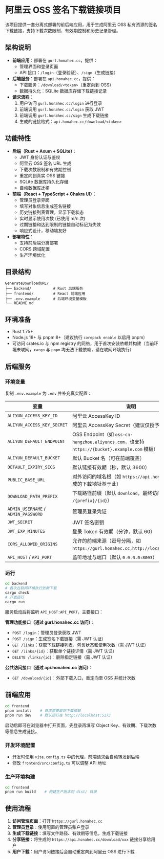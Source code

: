 # 阿里云 OSS 签名下载链接项目

该项目提供一套分离式部署的前后端应用，用于生成阿里云 OSS 私有资源的签名下载链接，支持下载次数限制、有效期控制和历史记录管理。

## 架构说明

- **前端应用**：部署在 `gurl.honahec.cc`，提供：
  - 管理界面和登录页面
  - API 接口：`/login`（登录验证）、`/sign`（生成链接）
- **后端服务**：部署在 `api.honahec.cc`，提供：
  - 下载服务：`/download/<token>`（重定向到 OSS）
  - 数据持久化：SQLite 数据库存储下载链接记录
- **请求流程**：
  1. 用户访问 `gurl.honahec.cc/login` 进行登录
  2. 前端调用 `gurl.honahec.cc/login` 获取 JWT
  3. 前端调用 `gurl.honahec.cc/sign` 生成下载链接
  4. 生成的链接格式：`api.honahec.cc/download/<token>`

## 功能特性

- **后端（Rust + Axum + SQLite）**：
  - JWT 身份认证与鉴权
  - 阿里云 OSS 签名 URL 生成
  - 下载次数限制和有效期控制
  - 重定向到真实 OSS 链接
  - SQLite 数据库持久化存储
  - 自动数据库迁移
- **前端（React + TypeScript + Chakra UI）**：
  - 管理员登录界面
  - 填写对象信息生成签名链接
  - 历史链接列表管理，显示下载状态
  - 实时显示使用次数 (已使用 m/n 次)
  - 过期链接和达到限制的链接自动标记为失效
  - 响应式设计，移动端友好
- **部署特性**：
  - 支持前后端分离部署
  - CORS 跨域配置
  - 生产环境优化

## 目录结构

```
GenerateDownloadURL/
├── backend/          # Rust 后端服务
├── frontend/         # React 前端应用
├── .env.example      # 后端环境变量模板
└── README.md
```

## 环境准备

- Rust 1.75+
- Node.js 18+ 与 pnpm 8+（建议执行 `corepack enable` 以启用 pnpm）
- 可访问 crates.io 与 npm registry 的网络，用于首次安装依赖并构建（当前环境未联网，`cargo` 与 `pnpm` 均无法下载依赖，请在联网环境执行）

## 后端服务

### 环境变量

复制 `.env.example` 为 `.env` 并补充真实配置：

| 变量                                | 说明                                                                                          |
| ----------------------------------- | --------------------------------------------------------------------------------------------- |
| `ALIYUN_ACCESS_KEY_ID`              | 阿里云 AccessKey ID                                                                           |
| `ALIYUN_ACCESS_KEY_SECRET`          | 阿里云 AccessKey Secret（建议仅授予只读权限）                                                 |
| `ALIYUN_DEFAULT_ENDPOINT`           | OSS Endpoint（如 `oss-cn-hangzhou.aliyuncs.com`，也支持 `https://{bucket}.example.com` 模板） |
| `ALIYUN_DEFAULT_BUCKET`             | 默认 Bucket 名（可在前端覆盖）                                                                |
| `DEFAULT_EXPIRY_SECS`               | 默认链接有效期（秒，默认 3600）                                                               |
| `PUBLIC_BASE_URL`                   | 对外访问的域名根（如 `https://api.honahec.cc`，生成的下载地址基于此）                         |
| `DOWNLOAD_PATH_PREFIX`              | 下载路径前缀（默认 `download`，最终访问路径为 `/{prefix}/{id}`）                              |
| `ADMIN_USERNAME` / `ADMIN_PASSWORD` | 管理员登录凭证                                                                                |
| `JWT_SECRET`                        | JWT 签名密钥                                                                                  |
| `JWT_EXP_MINUTES`                   | 登录 Token 有效期（分钟，默认 60）                                                            |
| `CORS_ALLOWED_ORIGINS`              | 允许的前端来源（逗号分隔，如 `https://gurl.honahec.cc,http://localhost:5173`）                |
| `API_HOST` / `API_PORT`             | 监听地址与端口（默认 `0.0.0.0:8003`）                                                         |

### 运行

```bash
cd backend
# 首次在联网环境执行依赖下载
cargo check
# 开发运行
cargo run
```

服务启动后将监听 `API_HOST:API_PORT`，主要接口：

**管理功能接口（通过 gurl.honahec.cc 访问）：**

- `POST /login`：管理员登录获取 JWT
- `POST /sign`：生成签名下载链接（需 JWT 认证）
- `GET /links`：获取下载链接列表，包含状态和使用次数（需 JWT 认证）
- `GET /links/{id}`：获取单个链接详情（需 JWT 认证）
- `DELETE /links/{id}`：删除指定链接（需 JWT 认证）

**公共访问接口（通过 api.honahec.cc 访问）：**

- `GET /download/{id}`：外部下载入口，重定向至 OSS 并统计次数

## 前端应用

```bash
cd frontend
pnpm install    # 首次需要联网下载依赖
pnpm run dev    # 默认运行在 http://localhost:5173
```

启动后即可在浏览器中打开页面，先登录再填写 Object Key、有效期、下载次数等信息生成链接。

### 开发环境配置

- 开发时使用 `vite.config.ts` 中的代理，前端请求会自动转发到后端
- 修改 `frontend/src/config.ts` 可以调整 API 地址

### 生产环境构建

```bash
cd frontend
pnpm run build    # 构建生产版本到 dist/ 目录
```

## 使用流程

1. **访问管理页面**：打开 `https://gurl.honahec.cc`
2. **管理员登录**：使用配置的管理员账户登录
3. **生成下载链接**：填写文件路径、有效期等信息，生成下载链接
4. **分享链接**：将生成的 `https://api.honahec.cc/download/xxx` 链接分享给用户
5. **用户下载**：用户访问链接后会自动重定向到阿里云 OSS 进行下载
